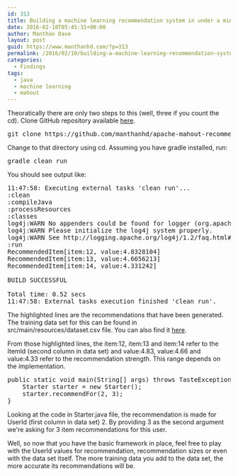 ```yaml
---
id: 313
title: Building a machine learning recommendation system in under a minute
date: 2016-02-10T05:45:31+00:00
author: Manthan Dave
layout: post
guid: https://www.manthanhd.com/?p=313
permalink: /2016/02/10/building-a-machine-learning-recommendation-system-in-under-a-minute/
categories:
  - Findings
tags:
  - java
  - machine learning
  - mahout
---
```

Theoratically there are only two steps to this (well, three if you count the <span class="lang:default decode:true crayon-inline">cd</span>).
Clone GitHub repository available <a href="https://github.com/manthanhd/apache-mahout-recommendation-starter" target="_blank">here</a>.
<pre class="lang:default decode:true ">git clone https://github.com/manthanhd/apache-mahout-recommendation-starter.git</pre>
Change to that directory using <span class="lang:default decode:true crayon-inline">cd</span>. Assuming you have <span class="lang:default decode:true crayon-inline ">gradle</span> installed, run:
<pre class="lang:default decode:true">gradle clean run</pre>
You should see output like:
<pre class="lang:default mark:10-12 decode:true">11:47:58: Executing external tasks 'clean run'...
:clean
:compileJava
:processResources
:classes
log4j:WARN No appenders could be found for logger (org.apache.mahout.cf.taste.impl.model.file.FileDataModel).
log4j:WARN Please initialize the log4j system properly.
log4j:WARN See http://logging.apache.org/log4j/1.2/faq.html#noconfig for more info.
:run
RecommendedItem[item:12, value:4.8328104]
RecommendedItem[item:13, value:4.6656213]
RecommendedItem[item:14, value:4.331242]

BUILD SUCCESSFUL

Total time: 0.52 secs
11:47:58: External tasks execution finished 'clean run'.</pre>
The highlighted lines are the recommendations that have been generated. The training data set for this can be found in <span class="lang:default decode:true crayon-inline ">src/main/resources/dataset.csv</span> file. You can also find it <a href="https://raw.githubusercontent.com/manthanhd/apache-mahout-recommendation-starter/master/src/main/resources/dataset.csv" target="_blank">here</a>.

From those highlighted lines, the <span class="lang:default decode:true crayon-inline">item:12</span>, <span class="lang:default decode:true crayon-inline ">item:13</span> and <span class="lang:default decode:true crayon-inline">item:14</span> refer to the <span class="lang:default decode:true crayon-inline ">ItemId</span> (second column in data set) and <span class="lang:default decode:true crayon-inline">value:4.83</span>, <span class="lang:default decode:true crayon-inline">value:4.66</span> and <span class="lang:default decode:true crayon-inline ">value:4.33</span> refer to the recommendation strength. This range depends on the implementation.
<pre class="lang:default mark:3 decode:true">public static void main(String[] args) throws TasteException {
    Starter starter = new Starter();
    starter.recommendFor(2, 3);
}</pre>
Looking at the code in <span class="lang:default decode:true crayon-inline">Starter.java</span> file, the recommendation is made for <span class="lang:default decode:true crayon-inline">UserId</span> (first column in data set) 2. By providing 3 as the second argument we're asking for 3 item recommendations for this user.

Well, so now that you have the basic framework in place, feel free to play with the <span class="lang:default decode:true crayon-inline ">UserId</span> values for recommendation, recommendation sizes or even with the data set itself. The more training data you add to the data set, the more accurate its recommendations will be.
